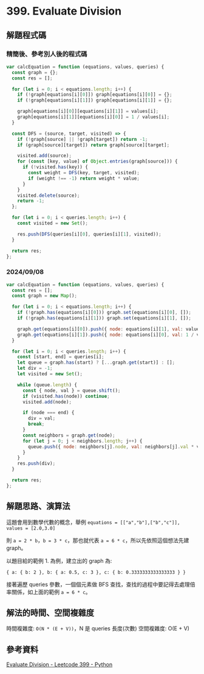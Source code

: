# 399. Evaluate Division

## 解題程式碼

### 精簡後、參考別人後的程式碼

```javascript
var calcEquation = function (equations, values, queries) {
  const graph = {};
  const res = [];

  for (let i = 0; i < equations.length; i++) {
    if (!graph[equations[i][0]]) graph[equations[i][0]] = {};
    if (!graph[equations[i][1]]) graph[equations[i][1]] = {};

    graph[equations[i][0]][equations[i][1]] = values[i];
    graph[equations[i][1]][equations[i][0]] = 1 / values[i];
  }

  const DFS = (source, target, visited) => {
    if (!graph[source] || !graph[target]) return -1;
    if (graph[source][target]) return graph[source][target];

    visited.add(source);
    for (const [key, value] of Object.entries(graph[source])) {
      if (!visited.has(key)) {
        const weight = DFS(key, target, visited);
        if (weight !== -1) return weight * value;
      }
    }
    visited.delete(source);
    return -1;
  };

  for (let i = 0; i < queries.length; i++) {
    const visited = new Set();

    res.push(DFS(queries[i][0], queries[i][1], visited));
  }

  return res;
};
```

### 2024/09/08

```javascript
var calcEquation = function (equations, values, queries) {
  const res = [];
  const graph = new Map();

  for (let i = 0; i < equations.length; i++) {
    if (!graph.has(equations[i][0])) graph.set(equations[i][0], []);
    if (!graph.has(equations[i][1])) graph.set(equations[i][1], []);

    graph.get(equations[i][0]).push({ node: equations[i][1], val: values[i] });
    graph.get(equations[i][1]).push({ node: equations[i][0], val: 1 / values[i] });
  }

  for (let i = 0; i < queries.length; i++) {
    const [start, end] = queries[i];
    let queue = graph.has(start) ? [...graph.get(start)] : [];
    let div = -1;
    let visited = new Set();

    while (queue.length) {
      const { node, val } = queue.shift();
      if (visited.has(node)) continue;
      visited.add(node);

      if (node === end) {
        div = val;
        break;
      }
      const neighbors = graph.get(node);
      for (let j = 0; j < neighbors.length; j++) {
        queue.push({ node: neighbors[j].node, val: neighbors[j].val * val });
      }
    }
    res.push(div);
  }

  return res;
};
```

## 解題思路、演算法

這題會用到數學代數的概念，舉例 `equations = [["a","b"],["b","c"]], values = [2.0,3.0]`

則 `a = 2 * b`，`b = 3 * c`，那也就代表 `a = 6 * c`，所以先依照這個想法先建 graph。

以題目給的範例 1. 為例，建立出的 graph 為:

```
{ a: { b: 2 }, b: { a: 0.5, c: 3 }, c: { b: 0.3333333333333333 } }
```

接著遍歷 queries 參數，一個個元素做 BFS 查找，查找的過程中要記得去處理倍率關係，如上面的範例 `a = 6 * c`。

## 解法的時間、空間複雜度

時間複雜度: `O(N * (E + V))`，N 是 queries 長度(次數)
空間複雜度: O(E + V)

## 參考資料

[Evaluate Division - Leetcode 399 - Python](https://youtu.be/Uei1fwDoyKk)
